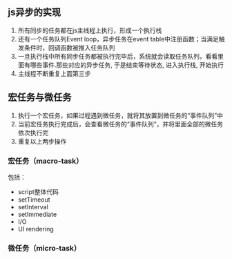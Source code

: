 ## js异步的实现

1. 所有同步的任务都在js主线程上执行，形成一个执行栈
2. 还有一个任务队列Event loop，异步任务在event table中注册函数；当满足触发条件时，回调函数被推入任务队列
3. 一旦执行栈中所有同步任务都被执行完毕后，系统就会读取任务队列，看看里面有哪些事件.那些对应的异步任务, 于是结束等待状态, 进入执行栈, 开始执行
4. 主线程不断重复上面第三步


## 宏任务与微任务

1. 执行一个宏任务，如果过程遇到微任务，就将其放置到微任务的“事件队列”中
2. 当前宏任务执行完成后，会查看微任务的“事件队列”，并将里面全部的微任务依次执行完
3. 重复以上两步操作

### 宏任务（macro-task）

包括：

- script整体代码 
- setTimeout 
- setInterval 
- setImmediate 
- I/O
- UI rendering

### 微任务（micro-task）